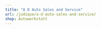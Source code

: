 ```yaml
---
title: "A D Auto Sales and Service"
url: /judique/a-d-auto-sales-and-service/
shop: Autowerkstatt
---
```

